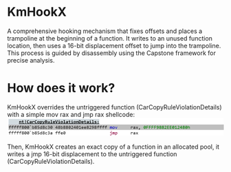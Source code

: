 # KmHookX
A comprehensive hooking mechanism that fixes offsets and places a trampoline at the beginning of a function. It writes to an unused function location, then uses a 16-bit displacement offset to jump into the trampoline. This process is guided by disassembly using the Capstone framework for precise analysis.
# How does it work?
KmHookX overrides the untriggered function (CarCopyRuleViolationDetails) with a simple mov rax and jmp rax shellcode:
![CarCopyRuleViolationDetails trampoline](Images/c1.png)


Then, KmHookX creates an exact copy of a function in an allocated pool, it writes a jmp 16-bit displacement to the untriggered function (CarCopyRuleViolationDetails).
